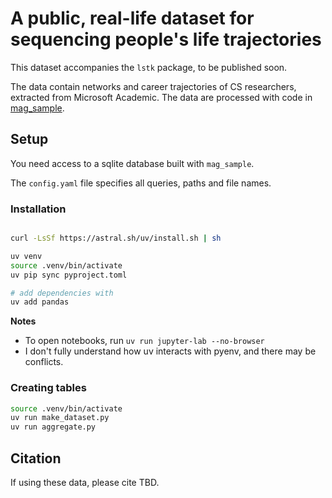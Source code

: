 
# A public, real-life dataset for sequencing people's life trajectories

This dataset accompanies the `lstk` package, to be published soon.

The data contain networks and career trajectories of CS researchers, extracted from Microsoft Academic. The data are processed with code in [mag_sample](https://github.com/f-hafner/mag_sample).


## Setup

You need access to a sqlite database built with `mag_sample`.

The `config.yaml` file specifies all queries, paths and file names.


### Installation

```bash

curl -LsSf https://astral.sh/uv/install.sh | sh

uv venv
source .venv/bin/activate
uv pip sync pyproject.toml

# add dependencies with
uv add pandas
```

**Notes**
- To open notebooks, run `uv run jupyter-lab --no-browser`
- I don't fully understand how uv interacts with pyenv, and there may be conflicts.


### Creating tables

```bash
source .venv/bin/activate
uv run make_dataset.py
uv run aggregate.py
```



## Citation
If using these data, please cite TBD.
